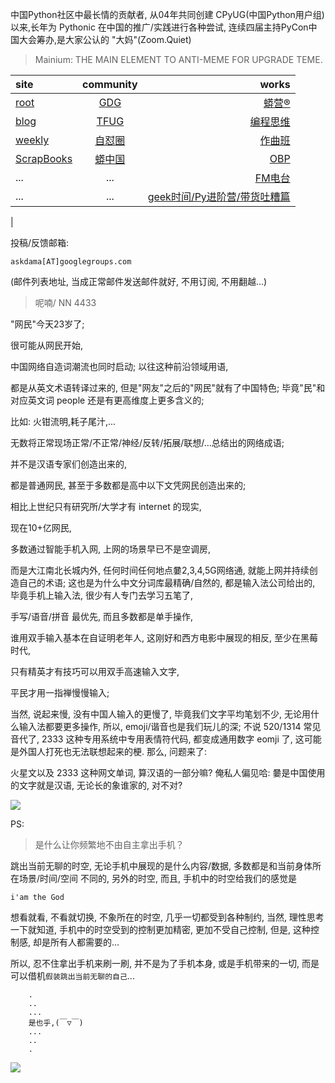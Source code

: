 中国Python社区中最长情的贡献者, 从04年共同创建 CPyUG(中国Python用户组)以来,长年为 Pythonic 在中国的推广/实践进行各种尝试, 连续四届主持PyCon中国大会筹办,是大家公认的 "大妈"(Zoom.Quiet)

> Mainium: THE MAIN ELEMENT TO ANTI-MEME FOR UPGRADE TEME.

| site | community | works |
| :-----| :----: | ----: |
| [root](http://zoomquiet.io/) | [GDG](https://blog.zhgdg.org/) | [蟒营®](https://doc.101.camp/) |
| [blog](https://blog.zoomquiet.io/pages/zoomquiet.html) | [TFUG](http://zh.tfug.world/) | [编程思维](https://py.101.camp/) |
| [weekly](http://weekly.pychina.org/) | [自怼圈](https://du.101.camp/) | [作曲班](https://mu.101.camp/) |
| [ScrapBooks](https://zoomquiet.io/collection.html) | [蟒中国](https://pychina.org/) | [OBP](https://zoomquiet.io/obp/index.html) |
| ... | ... | [FM电台](https://fm.101.camp/) |
| ... | ... | [geek时间/Py进阶营/带货吐糟篇](https://fm.101.camp/2020/geek2py-dama.html) 
 |


投稿/反馈邮箱:

    askdama[AT]googlegroups.com

(邮件列表地址, 
当成正常邮件发送邮件就好, 不用订阅, 不用翻越...)

> 呢喃/ NN 4433




"网民"今天23岁了;

很可能从网民开始,

中国网络自造词潮流也同时启动;
以往这种前沿领域用语,

都是从英文术语转译过来的,
但是"网友"之后的"网民"就有了中国特色;
毕竟"民"和对应英文词 people 还是有更高维度上更多含义的;

比如: 火钳流明,耗子尾汁,...

无数将正常现场正常/不正常/神经/反转/拓展/联想/...总结出的网络成语;

并不是汉语专家们创造出来的,

都是普通网民,
甚至于多数都是高中以下文凭网民创造出来的;

相比上世纪只有研究所/大学才有 internet 的现实,

现在10+亿网民,

多数通过智能手机入网,
上网的场景早已不是空调房,

而是大江南北长城内外,
任何时间任何地点嘦2,3,4,5G网络通,
就能上网并持续创造自己的术语;
这也是为什么中文分词库最精确/自然的,
都是输入法公司给出的,
毕竟手机上输入法, 很少有人专门去学习五笔了,

手写/语音/拼音 最优先,
而且多数都是单手操作,

谁用双手输入基本在自证明老年人,
这刚好和西方电影中展现的相反,
至少在黑莓时代,

只有精英才有技巧可以用双手高速输入文字,

平民才用一指禅慢慢输入;

当然,
说起来慢,
没有中国人输入的更慢了,
毕竟我们文字平均笔划不少,
无论用什么输入法都要更多操作,
所以,
emoji/谐音也是我们玩儿的深;
不说 520/1314 常见音代了,
2333 这种专用系统中专用表情符代码,
都变成通用数字 eomji 了,
这可能是外国人打死也无法联想起来的梗.
那么, 问题来了:

火星文以及 2333 这种网文单词,
算汉语的一部分嘛?
俺私人偏见哈:
嘦是中国使用的文字就是汉语,
无论长的象谁家的,
对不对?​





![](http://ydlj.zoomquiet.top/ipic/2021-07-07-zq42-today-card-2107.008.png)



PS:
> 是什么让你频繁地不由自主拿出手机？

跳出当前无聊的时空,
无论手机中展现的是什么内容/数据,
多数都是和当前身体所在场景/时间/空间 不同的,
另外的时空,
而且, 手机中的时空给我们的感觉是

    i'am the God

想看就看, 不看就切换,
不象所在的时空, 几乎一切都受到各种制约,
当然,
理性思考一下就知道,
手机中的时空受到的控制更加精密, 更加不受自己控制,
但是, 这种控制感,
却是所有人都需要的...

所以, 
忍不住拿出手机来刷一刷,
并不是为了手机本身, 或是手机带来的一切,
而是可以借机`假装跳出当前无聊的自己`...



```
    .
    ..
    ...
    是也乎,(￣▽￣)
    ...
    ..
    .
```


![](http://ydlj.zoomquiet.top/ipic/2021-04-30-210411DU21.4zip.jpg)

